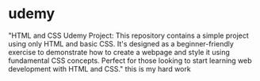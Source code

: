# udemy
  "HTML and CSS Udemy Project: This repository contains a simple project using only HTML and basic CSS. It's designed as a beginner-friendly exercise to demonstrate how to create a webpage and style it using fundamental CSS concepts. Perfect for those looking to start learning web development with HTML and CSS."
  this is my hard work
